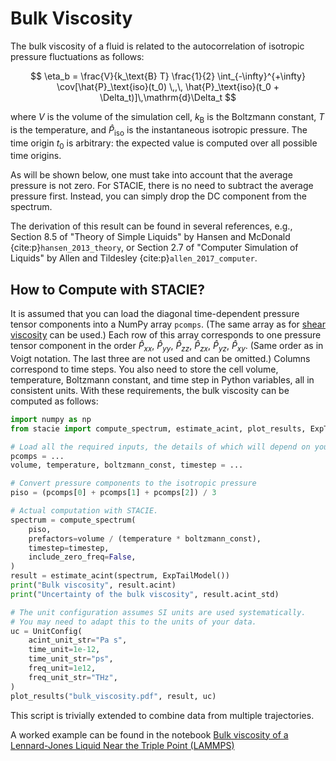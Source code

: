 # Bulk Viscosity

The bulk viscosity of a fluid is related to the autocorrelation
of isotropic pressure fluctuations as follows:

$$
    \eta_b = \frac{V}{k_\text{B} T} \frac{1}{2}
        \int_{-\infty}^{+\infty}
        \cov[\hat{P}_\text{iso}(t_0) \,,\, \hat{P}_\text{iso}(t_0 + \Delta_t)]\,\mathrm{d}\Delta_t
$$

where $V$ is the volume of the simulation cell,
$k_\text{B}$ is the Boltzmann constant,
$T$ is the temperature,
and $\hat{P}_\text{iso}$ is the instantaneous isotropic pressure.
The time origin $t_0$ is arbitrary:
the expected value is computed over all possible time origins.

As will be shown below, one must take into account that the average pressure is not zero.
For STACIE, there is no need to subtract the average pressure first.
Instead, you can simply drop the DC component from the spectrum.

The derivation of this result can be found in several references, e.g.,
Section 8.5 of "Theory of Simple Liquids"
by Hansen and McDonald {cite:p}`hansen_2013_theory`,
or Section 2.7 of "Computer Simulation of Liquids"
by Allen and Tildesley {cite:p}`allen_2017_computer`.

## How to Compute with STACIE?

It is assumed that you can load the diagonal time-dependent pressure tensor components
into a NumPy array `pcomps`.
(The same array as for [shear viscosity](shear_viscosity.md) can be used.)
Each row of this array corresponds to one pressure tensor component in the order
$\hat{P}_{xx}$, $\hat{P}_{yy}$, $\hat{P}_{zz}$, $\hat{P}_{zx}$, $\hat{P}_{yz}$, $\hat{P}_{xy}$.
(Same order as in Voigt notation. The last three are not used and can be omitted.)
Columns correspond to time steps.
You also need to store the cell volume, temperature,
Boltzmann constant, and time step in Python variables,
all in consistent units.
With these requirements, the bulk viscosity can be computed as follows:

```python
import numpy as np
from stacie import compute_spectrum, estimate_acint, plot_results, ExpTailModel, UnitConfig

# Load all the required inputs, the details of which will depend on your use case.
pcomps = ...
volume, temperature, boltzmann_const, timestep = ...

# Convert pressure components to the isotropic pressure
piso = (pcomps[0] + pcomps[1] + pcomps[2]) / 3

# Actual computation with STACIE.
spectrum = compute_spectrum(
    piso,
    prefactors=volume / (temperature * boltzmann_const),
    timestep=timestep,
    include_zero_freq=False,
)
result = estimate_acint(spectrum, ExpTailModel())
print("Bulk viscosity", result.acint)
print("Uncertainty of the bulk viscosity", result.acint_std)

# The unit configuration assumes SI units are used systematically.
# You may need to adapt this to the units of your data.
uc = UnitConfig(
    acint_unit_str="Pa s",
    time_unit=1e-12,
    time_unit_str="ps",
    freq_unit=1e12,
    freq_unit_str="THz",
)
plot_results("bulk_viscosity.pdf", result, uc)
```

This script is trivially extended to combine data from multiple trajectories.

A worked example can be found in the notebook
[Bulk viscosity of a Lennard-Jones Liquid Near the Triple Point (LAMMPS)](../../examples/lj_bulk_viscosity.py)
